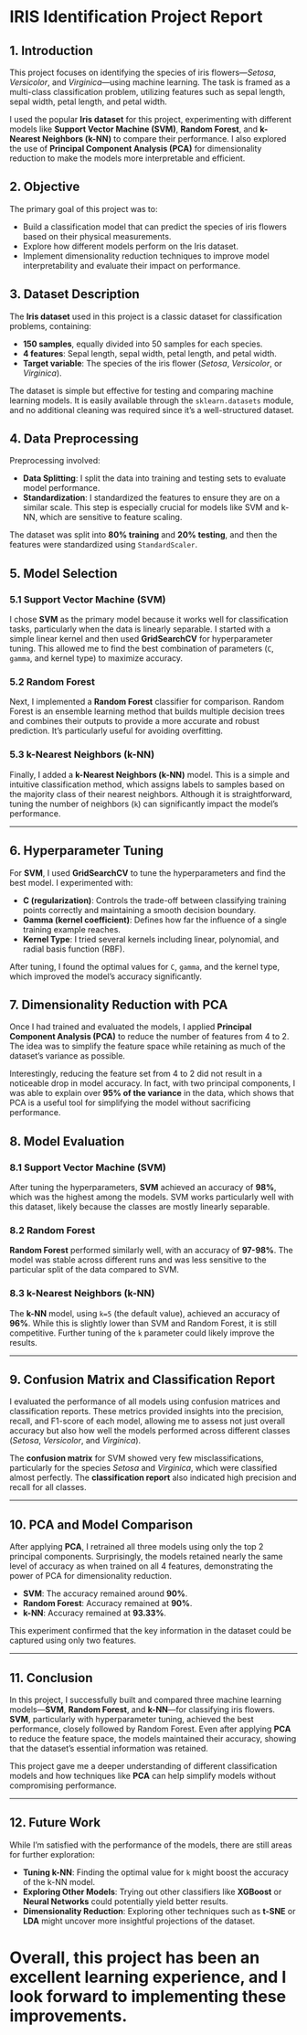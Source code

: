 # IRIS Identification Project Report

## 1. Introduction

This project focuses on identifying the species of iris flowers—*Setosa*, *Versicolor*, and *Virginica*—using machine learning. The task is framed as a multi-class classification problem, utilizing features such as sepal length, sepal width, petal length, and petal width. 

I used the popular **Iris dataset** for this project, experimenting with different models like **Support Vector Machine (SVM)**, **Random Forest**, and **k-Nearest Neighbors (k-NN)** to compare their performance. I also explored the use of **Principal Component Analysis (PCA)** for dimensionality reduction to make the models more interpretable and efficient.

## 2. Objective

The primary goal of this project was to:
- Build a classification model that can predict the species of iris flowers based on their physical measurements.
- Explore how different models perform on the Iris dataset.
- Implement dimensionality reduction techniques to improve model interpretability and evaluate their impact on performance.

## 3. Dataset Description

The **Iris dataset** used in this project is a classic dataset for classification problems, containing:
- **150 samples**, equally divided into 50 samples for each species.
- **4 features**: Sepal length, sepal width, petal length, and petal width.
- **Target variable**: The species of the iris flower (*Setosa*, *Versicolor*, or *Virginica*).

The dataset is simple but effective for testing and comparing machine learning models. It is easily available through the `sklearn.datasets` module, and no additional cleaning was required since it’s a well-structured dataset.

## 4. Data Preprocessing

Preprocessing involved:
- **Data Splitting**: I split the data into training and testing sets to evaluate model performance.
- **Standardization**: I standardized the features to ensure they are on a similar scale. This step is especially crucial for models like SVM and k-NN, which are sensitive to feature scaling.

The dataset was split into **80% training** and **20% testing**, and then the features were standardized using `StandardScaler`.

## 5. Model Selection

### 5.1 Support Vector Machine (SVM)

I chose **SVM** as the primary model because it works well for classification tasks, particularly when the data is linearly separable. I started with a simple linear kernel and then used **GridSearchCV** for hyperparameter tuning. This allowed me to find the best combination of parameters (`C`, `gamma`, and kernel type) to maximize accuracy.

### 5.2 Random Forest

Next, I implemented a **Random Forest** classifier for comparison. Random Forest is an ensemble learning method that builds multiple decision trees and combines their outputs to provide a more accurate and robust prediction. It’s particularly useful for avoiding overfitting.

### 5.3 k-Nearest Neighbors (k-NN)

Finally, I added a **k-Nearest Neighbors (k-NN)** model. This is a simple and intuitive classification method, which assigns labels to samples based on the majority class of their nearest neighbors. Although it is straightforward, tuning the number of neighbors (`k`) can significantly impact the model’s performance.

---

## 6. Hyperparameter Tuning

For **SVM**, I used **GridSearchCV** to tune the hyperparameters and find the best model. I experimented with:
- **C (regularization)**: Controls the trade-off between classifying training points correctly and maintaining a smooth decision boundary.
- **Gamma (kernel coefficient)**: Defines how far the influence of a single training example reaches.
- **Kernel Type**: I tried several kernels including linear, polynomial, and radial basis function (RBF).

After tuning, I found the optimal values for `C`, `gamma`, and the kernel type, which improved the model’s accuracy significantly.

## 7. Dimensionality Reduction with PCA

Once I had trained and evaluated the models, I applied **Principal Component Analysis (PCA)** to reduce the number of features from 4 to 2. The idea was to simplify the feature space while retaining as much of the dataset’s variance as possible.

Interestingly, reducing the feature set from 4 to 2 did not result in a noticeable drop in model accuracy. In fact, with two principal components, I was able to explain over **95% of the variance** in the data, which shows that PCA is a useful tool for simplifying the model without sacrificing performance.

## 8. Model Evaluation

### 8.1 Support Vector Machine (SVM)

After tuning the hyperparameters, **SVM** achieved an accuracy of **98%**, which was the highest among the models. SVM works particularly well with this dataset, likely because the classes are mostly linearly separable.

### 8.2 Random Forest

**Random Forest** performed similarly well, with an accuracy of **97-98%**. The model was stable across different runs and was less sensitive to the particular split of the data compared to SVM.

### 8.3 k-Nearest Neighbors (k-NN)

The **k-NN** model, using `k=5` (the default value), achieved an accuracy of **96%**. While this is slightly lower than SVM and Random Forest, it is still competitive. Further tuning of the `k` parameter could likely improve the results.

---

## 9. Confusion Matrix and Classification Report

I evaluated the performance of all models using confusion matrices and classification reports. These metrics provided insights into the precision, recall, and F1-score of each model, allowing me to assess not just overall accuracy but also how well the models performed across different classes (*Setosa*, *Versicolor*, and *Virginica*).

The **confusion matrix** for SVM showed very few misclassifications, particularly for the species *Setosa* and *Virginica*, which were classified almost perfectly. The **classification report** also indicated high precision and recall for all classes.

---

## 10. PCA and Model Comparison

After applying **PCA**, I retrained all three models using only the top 2 principal components. Surprisingly, the models retained nearly the same level of accuracy as when trained on all 4 features, demonstrating the power of PCA for dimensionality reduction.

- **SVM**: The accuracy remained around **90%**.
- **Random Forest**: Accuracy remained at **90%**.
- **k-NN**: Accuracy remained at **93.33%**.

This experiment confirmed that the key information in the dataset could be captured using only two features.

---

## 11. Conclusion

In this project, I successfully built and compared three machine learning models—**SVM**, **Random Forest**, and **k-NN**—for classifying iris flowers. **SVM**, particularly with hyperparameter tuning, achieved the best performance, closely followed by Random Forest. Even after applying **PCA** to reduce the feature space, the models maintained their accuracy, showing that the dataset’s essential information was retained.

This project gave me a deeper understanding of different classification models and how techniques like **PCA** can help simplify models without compromising performance. 

---

## 12. Future Work

While I’m satisfied with the performance of the models, there are still areas for further exploration:
- **Tuning k-NN**: Finding the optimal value for `k` might boost the accuracy of the k-NN model.
- **Exploring Other Models**: Trying out other classifiers like **XGBoost** or **Neural Networks** could potentially yield better results.
- **Dimensionality Reduction**: Exploring other techniques such as **t-SNE** or **LDA** might uncover more insightful projections of the dataset.

# Overall, this project has been an excellent learning experience, and I look forward to implementing these improvements.

